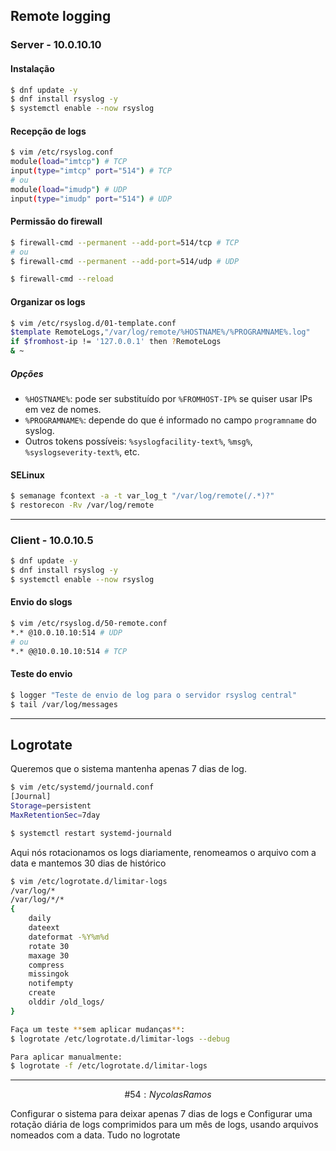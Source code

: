 ## Remote logging
### Server  - 10.0.10.10
#### Instalação
```sh
$ dnf update -y
$ dnf install rsyslog -y
$ systemctl enable --now rsyslog
```
#### Recepção de logs
```sh
$ vim /etc/rsyslog.conf
module(load="imtcp") # TCP
input(type="imtcp" port="514") # TCP
# ou
module(load="imudp") # UDP
input(type="imudp" port="514") # UDP
```
#### Permissão do firewall
```sh
$ firewall-cmd --permanent --add-port=514/tcp # TCP
# ou
$ firewall-cmd --permanent --add-port=514/udp # UDP

$ firewall-cmd --reload
```
#### Organizar os logs
```sh
$ vim /etc/rsyslog.d/01-template.conf
$template RemoteLogs,"/var/log/remote/%HOSTNAME%/%PROGRAMNAME%.log"
if $fromhost-ip != '127.0.0.1' then ?RemoteLogs
& ~
```
##### Opções
- `%HOSTNAME%`: pode ser substituído por `%FROMHOST-IP%` se quiser usar IPs em vez de nomes.
- `%PROGRAMNAME%`: depende do que é informado no campo `programname` do syslog.
- Outros tokens possíveis: `%syslogfacility-text%`, `%msg%`, `%syslogseverity-text%`, etc.
#### SELinux
```sh
$ semanage fcontext -a -t var_log_t "/var/log/remote(/.*)?"
$ restorecon -Rv /var/log/remote
```
***
### Client - 10.0.10.5
```sh
$ dnf update -y
$ dnf install rsyslog -y
$ systemctl enable --now rsyslog
```
#### Envio do slogs
```sh
$ vim /etc/rsyslog.d/50-remote.conf
*.* @10.0.10.10:514 # UDP
# ou
*.* @@10.0.10.10:514 # TCP
```
#### Teste do envio
```sh
$ logger "Teste de envio de log para o servidor rsyslog central"
$ tail /var/log/messages
```
***
## Logrotate
Queremos que o sistema mantenha apenas 7 dias de log.
```sh
$ vim /etc/systemd/journald.conf
[Journal]
Storage=persistent
MaxRetentionSec=7day

$ systemctl restart systemd-journald
```

Aqui nós rotacionamos os logs diariamente, renomeamos o arquivo com a data e mantemos 30 dias de histórico
```sh
$ vim /etc/logrotate.d/limitar-logs
/var/log/*
/var/log/*/*
{
    daily
    dateext
    dateformat -%Y%m%d
    rotate 30
    maxage 30
    compress
    missingok
    notifempty
    create
    olddir /old_logs/
}
```

```sh
Faça um teste **sem aplicar mudanças**:
$ logrotate /etc/logrotate.d/limitar-logs --debug

Para aplicar manualmente:
$ logrotate -f /etc/logrotate.d/limitar-logs

```

***
$$\#54 : Nycolas Ramos$$

Configurar o sistema para deixar apenas 7 dias de logs e Configurar uma rotação diária de logs comprimidos para um mês de logs, usando arquivos nomeados com a data. Tudo no logrotate
